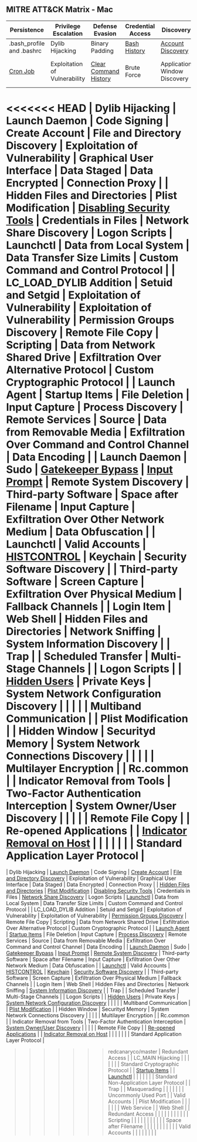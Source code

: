 ## MITRE ATT&CK Matrix - Mac


| ﻿Persistence                  | Privilege Escalation          | Defense Evasion               | Credential Access                      | Discovery                              | Lateral Movement                | Execution                | Collection                     | Exfiltration                                  | Command and Control                     |
|------------------------------|-------------------------------|-------------------------------|----------------------------------------|----------------------------------------|---------------------------------|--------------------------|--------------------------------|-----------------------------------------------|-----------------------------------------|
| .bash_profile and .bashrc    | Dylib Hijacking               | Binary Padding                | [Bash History](Credential_Access/Bash_History.md)                           | [Account Discovery](Discovery/Account_Discovery.md )                      | [AppleScript](Execution/AppleScript.md)                     | [AppleScript](Execution/AppleScript.md)              | Automated Collection           | Automated Exfiltration                        | Commonly Used Port                      |
| [Cron Job](Persistence/Cron_Job.md)                     | Exploitation of Vulnerability | [Clear Command History](Defense_Evasion/Clear_Command_History.md)         | Brute Force                            | Application Window Discovery           | Application Deployment Software | Command-Line Interface   | Clipboard Data                 | Data Compressed                               | Communication Through Removable Media   |
<<<<<<< HEAD
| Dylib Hijacking              | Launch Daemon                 | Code Signing                  | Create Account                         | File and Directory Discovery           | Exploitation of Vulnerability   | Graphical User Interface | Data Staged                    | Data Encrypted                                | Connection Proxy                        |
| Hidden Files and Directories | Plist Modification            | [Disabling Security Tools](Defense_Evasion/Disabling_Security_Tools.md)      | Credentials in Files                   | Network Share Discovery                | Logon Scripts                   | Launchctl                | Data from Local System         | Data Transfer Size Limits                     | Custom Command and Control Protocol     |
| LC_LOAD_DYLIB Addition       | Setuid and Setgid             | Exploitation of Vulnerability | Exploitation of Vulnerability          | Permission Groups Discovery            | Remote File Copy                | Scripting                | Data from Network Shared Drive | Exfiltration Over Alternative Protocol        | Custom Cryptographic Protocol           |
| Launch Agent                 | Startup Items                 | File Deletion                 | Input Capture                          | Process Discovery                      | Remote Services                 | Source                   | Data from Removable Media      | Exfiltration Over Command and Control Channel | Data Encoding                           |
| Launch Daemon                | Sudo                          | [Gatekeeper Bypass](Defense_Evasion/Gatekeeper_Bypass.md)             | [Input Prompt](Credential_Access/Input_Prompt.md)                           | Remote System Discovery                | Third-party Software            | Space after Filename     | Input Capture                  | Exfiltration Over Other Network Medium        | Data Obfuscation                        |
| Launchctl                    | Valid Accounts                | [HISTCONTROL](Defense_Evasion/HISTCONTROL.md)                   | Keychain                               | Security Software Discovery            |                                 | Third-party Software     | Screen Capture                 | Exfiltration Over Physical Medium             | Fallback Channels                       |
| Login Item                   | Web Shell                     | Hidden Files and Directories  | Network Sniffing                       | System Information Discovery           |                                 | Trap                     |                                | Scheduled Transfer                            | Multi-Stage Channels                    |
| Logon Scripts                |                               | [Hidden Users](Defense_Evasion/Hidden_Users.md)                  | Private Keys                           | System Network Configuration Discovery |                                 |                          |                                |                                               | Multiband Communication                 |
| Plist Modification           |                               | Hidden Window                 | Securityd Memory                       | System Network Connections Discovery   |                                 |                          |                                |                                               | Multilayer Encryption                   |
| Rc.common                    |                               | Indicator Removal from Tools  | Two-Factor Authentication Interception | System Owner/User Discovery            |                                 |                          |                                |                                               | Remote File Copy                        |
| Re-opened Applications       |                               | [Indicator Removal on Host](Defense_Evasion/Indicator_Removal_On_Host.md)     |                                        |                                        |                                 |                          |                                |                                               | Standard Application Layer Protocol     |
=======
| Dylib Hijacking              | [Launch Daemon](Persistence/Launch_Daemon.md)                 | Code Signing                  | [Create Account](Credential_Access/Create_Account.md)                         | [File and Directory Discovery](Discovery/File_and_Directory_Discovery.md)           | Exploitation of Vulnerability   | Graphical User Interface | Data Staged                    | Data Encrypted                                | Connection Proxy                        |
| [Hidden Files and Directories](/Persistence/Hidden_Files_and_Directories.md) | [Plist Modification](Persistence/Plist_Modification.md)            | [Disabling Security Tools](Defense_Evasion/Disabling_Security_Tools.md)      | Credentials in Files                   | [Network Share Discovery](Discovery/Network_Share_Discovery.md)                | Logon Scripts                   | [Launchctl](Defense_Evasion/Launchctl.md)                | Data from Local System         | Data Transfer Size Limits                     | Custom Command and Control Protocol     |
| LC_LOAD_DYLIB Addition       | Setuid and Setgid             | Exploitation of Vulnerability | Exploitation of Vulnerability          | [Permission Groups Discovery](Discovery/Permissions_Groups_Summary.md)            | Remote File Copy                | Scripting                | Data from Network Shared Drive | Exfiltration Over Alternative Protocol        | Custom Cryptographic Protocol           |
| [Launch Agent](Persistence/Launch_Agent.md)                 | [Startup Items](Persistence/Startup_Items.md)                 | File Deletion                 | Input Capture                          | [Process Discovery](Discovery/Process_Discovery.md)                      | Remote Services                 | Source                   | Data from Removable Media      | Exfiltration Over Command and Control Channel | Data Encoding                           |
| [Launch Daemon](Persistence/Launch_Daemon.md)               | Sudo                          | [Gatekeeper Bypass](Defense_Evasion/Gatekeeper_Bypass.md)             | [Input Prompt](Credential_Access/Input_Prompt.md)                           | [Remote System Discovery](Discovery/Remote_System_Discovery.md)                | Third-party Software            | Space after Filename     | Input Capture                  | Exfiltration Over Other Network Medium        | Data Obfuscation                        |
| [Launchctl](Defense_Evasion/Launchctl.md)                    | Valid Accounts                | [HISTCONTROL](Defense_Evasion/HISTCONTROL.md)                   | [Keychain](Credential_Access/Keychain.md)                               | [Security Software Discovery](Discovery/Security_Software_Discovery.md)            |                                 | Third-party Software     | Screen Capture                 | Exfiltration Over Physical Medium             | Fallback Channels                       |
| Login Item                   | Web Shell                     | Hidden Files and Directories  | Network Sniffing                       | [System Information Discovery](Discovery/System_Information_Discovery.md)           |                                 | Trap                     |                                | Scheduled Transfer                            | Multi-Stage Channels                    |
| Logon Scripts                |                               | [Hidden Users](Defense_Evasion/Hidden_Users.md)                  | Private Keys                           | [System Network Configuration Discovery](Discovery/System_Network_Configuration_Discovery.md) |                                 |                          |                                |                                               | Multiband Communication                 |
| [Plist Modification](Persistence/Plist_Modification.md)           |                               | Hidden Window                 | Securityd Memory                       | System Network Connections Discovery   |                                 |                          |                                |                                               | Multilayer Encryption                   |
| Rc.common                    |                               | Indicator Removal from Tools  | Two-Factor Authentication Interception | [System Owner/User Discovery](Discovery/System_Owner_User_Discovery.md)            |                                 |                          |                                |                                               | Remote File Copy                        |
| [Re-opened Applications](Persistence/Re-opened_Applications.md)       |                               | [Indicator Removal on Host](Defense_Evasion/Indicator_Removal_On_Host.md)     |                                        |                                        |                                 |                          |                                |                                               | Standard Application Layer Protocol     |
>>>>>>> redcanaryco/master
| Redundant Access             |                               | LC_MAIN Hijacking             |                                        |                                        |                                 |                          |                                |                                               | Standard Cryptographic Protocol         |
| [Startup Items](Persistence/Startup_Items.md)                |                               | [Launchctl](Defense_Evasion/Launchctl.md)                     |                                        |                                        |                                 |                          |                                |                                               | Standard Non-Application Layer Protocol |
| Trap                         |                               | Masquerading                  |                                        |                                        |                                 |                          |                                |                                               | Uncommonly Used Port                    |
| Valid Accounts               |                               | Plist Modification            |                                        |                                        |                                 |                          |                                |                                               | Web Service                             |
| Web Shell                    |                               | Redundant Access              |                                        |                                        |                                 |                          |                                |                                               |                                         |
|                              |                               | Scripting                     |                                        |                                        |                                 |                          |                                |                                               |                                         |
|                              |                               | Space after Filename          |                                        |                                        |                                 |                          |                                |                                               |                                         |
|                              |                               | Valid Accounts                |                                        |                                        |                                 |                          |                                |                                               |                                         |
